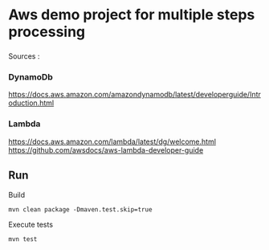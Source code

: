 # Aws demo project for multiple steps processing

###

Sources :

### DynamoDb
https://docs.aws.amazon.com/amazondynamodb/latest/developerguide/Introduction.html

### Lambda
https://docs.aws.amazon.com/lambda/latest/dg/welcome.html
https://github.com/awsdocs/aws-lambda-developer-guide

## Run

Build
```
mvn clean package -Dmaven.test.skip=true
```

Execute tests
```
mvn test
```
